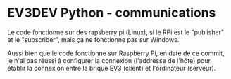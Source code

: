 # EV3DEV Python - communications

Le code fonctionne sur des rapsberry pi (Linux), si le RPi est le "publisher" et le "subscriber", mais ça ne fonctionne pas sur Windows.

Aussi bien que le code fonctionne sur Raspberry Pi, en date de ce commit, je n'ai pas réussi à configurer la connexion (l'addresse de l'hôte) pour établir la connexion entre la brique EV3 (client) et l'ordinateur (serveur).

